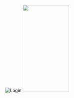 
![Login](https://github.com/anlyldz/defaultapp/assets/101934800/991834e4-8b3d-43f5-bf61-239312705707)
<img src="[https://user-images.githubusercontent.com/16319829/81180309-2b51f000-8fee-11ea-8a78-ddfe8c3412a7.png](https://github.com/anlyldz/defaultapp/assets/101934800/991834e4-8b3d-43f5-bf61-239312705707)" width="150" height="280">

